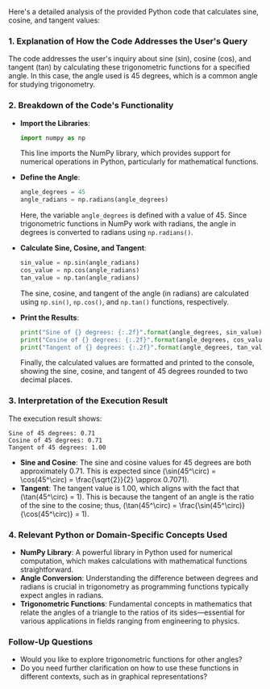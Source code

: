 Here's a detailed analysis of the provided Python code that calculates sine, cosine, and tangent values:

### 1. Explanation of How the Code Addresses the User's Query
The code addresses the user's inquiry about sine (sin), cosine (cos), and tangent (tan) by calculating these trigonometric functions for a specified angle. In this case, the angle used is 45 degrees, which is a common angle for studying trigonometry.

### 2. Breakdown of the Code's Functionality
- **Import the Libraries**: 
    ```python
    import numpy as np
    ```
  This line imports the NumPy library, which provides support for numerical operations in Python, particularly for mathematical functions.

- **Define the Angle**:
    ```python
    angle_degrees = 45
    angle_radians = np.radians(angle_degrees)
    ```
  Here, the variable `angle_degrees` is defined with a value of 45. Since trigonometric functions in NumPy work with radians, the angle in degrees is converted to radians using `np.radians()`.

- **Calculate Sine, Cosine, and Tangent**:
    ```python
    sin_value = np.sin(angle_radians)
    cos_value = np.cos(angle_radians)
    tan_value = np.tan(angle_radians)
    ```
  The sine, cosine, and tangent of the angle (in radians) are calculated using `np.sin()`, `np.cos()`, and `np.tan()` functions, respectively.

- **Print the Results**:
    ```python
    print("Sine of {} degrees: {:.2f}".format(angle_degrees, sin_value))
    print("Cosine of {} degrees: {:.2f}".format(angle_degrees, cos_value))
    print("Tangent of {} degrees: {:.2f}".format(angle_degrees, tan_value))
    ```
  Finally, the calculated values are formatted and printed to the console, showing the sine, cosine, and tangent of 45 degrees rounded to two decimal places.

### 3. Interpretation of the Execution Result
The execution result shows:
```
Sine of 45 degrees: 0.71
Cosine of 45 degrees: 0.71
Tangent of 45 degrees: 1.00
```
- **Sine and Cosine**: The sine and cosine values for 45 degrees are both approximately 0.71. This is expected since \(\sin(45^\circ) = \cos(45^\circ) = \frac{\sqrt{2}}{2} \approx 0.7071\).
- **Tangent**: The tangent value is 1.00, which aligns with the fact that \(\tan(45^\circ) = 1\). This is because the tangent of an angle is the ratio of the sine to the cosine; thus, \(\tan(45^\circ) = \frac{\sin(45^\circ)}{\cos(45^\circ)} = 1\).

### 4. Relevant Python or Domain-Specific Concepts Used
- **NumPy Library**: A powerful library in Python used for numerical computation, which makes calculations with mathematical functions straightforward.
- **Angle Conversion**: Understanding the difference between degrees and radians is crucial in trigonometry as programming functions typically expect angles in radians.
- **Trigonometric Functions**: Fundamental concepts in mathematics that relate the angles of a triangle to the ratios of its sides—essential for various applications in fields ranging from engineering to physics.

### Follow-Up Questions
- Would you like to explore trigonometric functions for other angles?
- Do you need further clarification on how to use these functions in different contexts, such as in graphical representations?